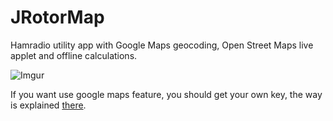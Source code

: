 # JRotorMap
Hamradio utility app with Google Maps geocoding, Open Street Maps live applet and offline calculations. 

![Imgur](http://i.imgur.com/iBZeJQF.png)

If you want use google maps feature, you should get your own key, the way is explained [there](https://developers.google.com/maps/documentation/geocoding/get-api-key).
